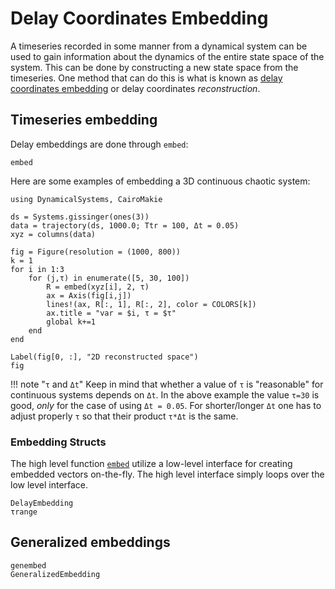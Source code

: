 # Delay Coordinates Embedding

A timeseries recorded in some manner from a dynamical system can be used to gain information about the dynamics of the entire state space of the system. This can be done by constructing a new state space from the timeseries. One method that can do this is what is known as [delay coordinates embedding](https://en.wikipedia.org/wiki/Takens%27_theorem) or delay coordinates *reconstruction*.

## Timeseries embedding

Delay embeddings are done through `embed`:
```@docs
embed
```

Here are some examples of embedding a 3D continuous chaotic system:
```@example MAIN
using DynamicalSystems, CairoMakie

ds = Systems.gissinger(ones(3))
data = trajectory(ds, 1000.0; Ttr = 100, Δt = 0.05)
xyz = columns(data)

fig = Figure(resolution = (1000, 800))
k = 1
for i in 1:3
    for (j,τ) in enumerate([5, 30, 100])
        R = embed(xyz[i], 2, τ)
        ax = Axis(fig[i,j])
        lines!(ax, R[:, 1], R[:, 2], color = COLORS[k])
        ax.title = "var = $i, τ = $τ"
        global k+=1
    end
end

Label(fig[0, :], "2D reconstructed space")
fig
```

!!! note "`τ` and `Δt`"
    Keep in mind that whether a value of `τ` is "reasonable" for continuous systems depends on `Δt`. In the above example the value `τ=30` is good, *only* for the case
    of using `Δt = 0.05`. For shorter/longer `Δt` one has to adjust properly `τ` so that their product `τ*Δt` is the same.

### Embedding Structs
The high level function [`embed`](@ref) utilize a low-level interface for creating embedded vectors on-the-fly. The high level interface simply loops over the low level interface.
```@docs
DelayEmbedding
τrange
```

## Generalized embeddings
```@docs
genembed
GeneralizedEmbedding
```
